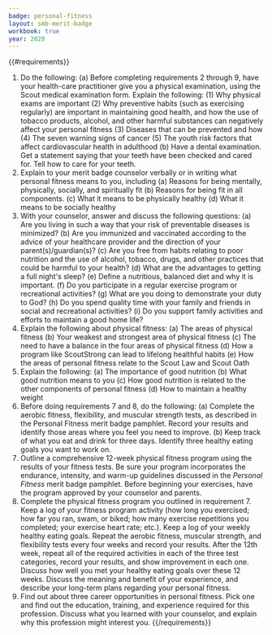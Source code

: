 ```yaml
---
badge: personal-fitness
layout: smb-merit-badge
workbook: true
year: 2020
---
```


{{#requirements}}
1. Do the following:
    (a) Before completing requirements 2 through 9, have your health-care practitioner give you a physical examination, using the Scout medical examination form. Explain the following:
        (1) Why physical exams are important
        (2) Why preventive habits (such as exercising regularly) are important in maintaining good health, and how the use of tobacco products, alcohol, and other harmful substances can negatively affect your personal fitness
        (3) Diseases that can be prevented and how
        (4) The seven warning signs of cancer
        (5) The youth risk factors that affect cardiovascular health in adulthood
    (b) Have a dental examination. Get a statement saying that your teeth have been checked and cared for. Tell how to care for your teeth.
2. Explain to your merit badge counselor verbally or in writing what personal fitness means to you, including
    (a) Reasons for being mentally, physically, socially, and spiritually fit
    (b) Reasons for being fit in all components.
    (c) What it means to be physically healthy
    (d) What it means to be socially healthy
3. With your counselor, answer and discuss the following questions:
    (a) Are you living in such a way that your risk of preventable diseases is minimized?
    (b) Are you immunized and vaccinated according to the advice of your healthcare provider and the direction of your parent(s)/guardian(s)?
    (c) Are you free from habits relating to poor nutrition and the use of alcohol, tobacco, drugs, and other practices that could be harmful to your health?
    (d) What are the advantages to getting a full night's sleep?
    (e) Define a nutritious, balanced diet and why it is important.
    (f) Do you participate in a regular exercise program or recreational activities?
    (g) What are you doing to demonstrate your duty to God?
    (h) Do you spend quality time with your family and friends in social and recreational activities?
    (i) Do you support family activities and efforts to maintain a good home life?
4. Explain the following about physical fitness:
    (a) The areas of physical fitness
    (b) Your weakest and strongest area of physical fitness
    (c) The need to have a balance in the four areas of physical fitness
    (d) How a program like ScoutStrong can lead to lifelong healthful habits
    (e) How the areas of personal fitness relate to the Scout Law and Scout Oath
5. Explain the following:
    (a) The importance of good nutrition
    (b) What good nutrition means to you
    (c) How good nutrition is related to the other components of personal fitness
    (d) How to maintain a healthy weight
6. Before doing requirements 7 and 8, do the following:
    (a) Complete the aerobic fitness, flexibility, and muscular strength tests, as described in the Personal Fitness merit badge pamphlet. Record your results and identify those areas where you feel you need to improve.
    (b) Keep track of what you eat and drink for three days. Identify three healthy eating goals you want to work on.
7. Outline a comprehensive 12-week physical fitness program using the results of your fitness tests. Be sure your program incorporates the endurance, intensity, and warm-up guidelines discussed in the *Personal Fitness* merit badge pamphlet. Before beginning your exercises, have the program approved by your counselor and parents.
8. Complete the physical fitness program you outlined in requirement 7. Keep a log of your fitness program activity (how long you exercised; how far you ran, swam, or biked; how many exercise repetitions you completed; your exercise heart rate; etc.). Keep a log of your weekly healthy eating goals. Repeat the aerobic fitness, muscular strength, and flexibility tests every four weeks and record your results. After the 12th week, repeat all of the required activities in each of the three test categories, record your results, and show improvement in each one. Discuss how well you met your healthy eating goals over these 12 weeks. Discuss the meaning and benefit of your experience, and describe your long-term plans regarding your personal fitness.
9. Find out about three career opportunities in personal fitness. Pick one and find out the education, training, and experience required for this profession. Discuss what you learned with your counselor, and explain why this profession might interest you.
{{/requirements}}
